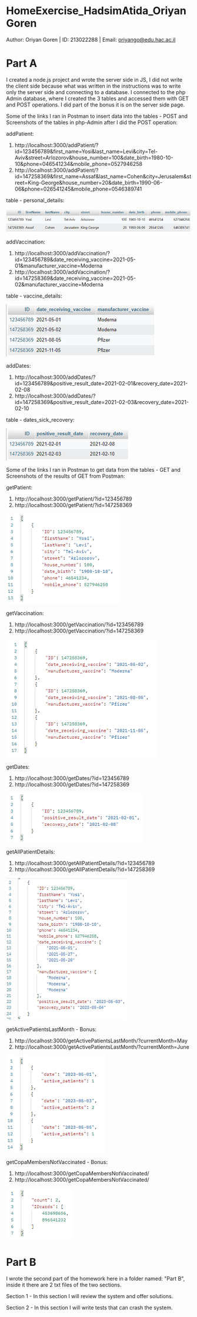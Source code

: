 # HomeExercise_HadsimAtida_OriyanGoren
Author: Oriyan Goren | ID: 213022288 | Email: oriyango@edu.hac.ac.il

# Part A
I created a node.js project and wrote the server side in JS, I did not write the client side because what was written in the instructions was to write only the server side and connecting to a database.
I connected to the php Admin database, where I created the 3 tables and accessed them with GET and POST operations. I did part of the bonus it is on the server side page.

Some of the links I ran in Postman to insert data into the tables - POST and Screenshots of the tables in php-Admin after I did the POST operation:

addPatient:
1. http://localhost:3000/addPatient/?id=123456789&first_name=Yosi&last_name=Levi&city=Tel-Aviv&street=Arlozorov&house_number=100&date_birth=1980-10-10&phone=046541234&mobile_phone=0527946258
2. http://localhost:3000/addPatient/?id=147258369&first_name=Assaf&last_name=Cohen&city=Jerusalem&street=King-George&house_number=20&date_birth=1990-06-06&phone=026541245&mobile_phone=0546389741

table - personal_details:

![img_9.png](Images/img_9.png)

addVaccination:
1. http://localhost:3000/addVaccination/?id=123456789&date_receiving_vaccine=2021-05-01&manufacturer_vaccine=Moderna
2. http://localhost:3000/addVaccination/?id=147258369&date_receiving_vaccine=2021-05-02&manufacturer_vaccine=Moderna

table - vaccine_details:

![img_7.png](Images/img_7.png)

addDates:
1. http://localhost:3000/addDates/?id=123456789&positive_result_date=2021-02-01&recovery_date=2021-02-08
2. http://localhost:3000/addDates/?id=147258369&positive_result_date=2021-02-03&recovery_date=2021-02-10

table - dates_sick_recovery:

![img_8.png](Images/img_8.png)

Some of the links I ran in Postman to get data from the tables - GET and Screenshots of the results of GET from Postman:

getPatient:
1. http://localhost:3000/getPatient/?id=123456789
2. http://localhost:3000/getPatient/?id=147258369

![img_5.png](Images/img_5.png)

getVaccination:
1. http://localhost:3000/getVaccination/?id=123456789
2. http://localhost:3000/getVaccination/?id=147258369

![img_4.png](Images/img_4.png)

getDates:
1. http://localhost:3000/getDates/?id=123456789
2. http://localhost:3000/getDates/?id=147258369

![img_2.png](Images/img_2.png)

getAllPatientDetails:
1. http://localhost:3000/getAllPatientDetails/?id=123456789
2. http://localhost:3000/getAllPatientDetails/?id=147258369

![img_6.png](Images/img_6.png)

getActivePatientsLastMonth - Bonus:
1. http://localhost:3000/getActivePatientsLastMonth/?currentMonth=May
2. http://localhost:3000/getActivePatientsLastMonth/?currentMonth=June

![img.png](Images/img.png)

getCopaMembersNotVaccinated - Bonus:
1. http://localhost:3000/getCopaMembersNotVaccinated/
2. http://localhost:3000/getCopaMembersNotVaccinated/

![img_1.png](Images/img_1.png)

# Part B
I wrote the second part of the homework here in a folder named: "Part B", inside it there are 2 txt files of the two sections.

Section 1 - In this section I will review the system and offer solutions.

Section 2 - In this section I will write tests that can crash the system.

